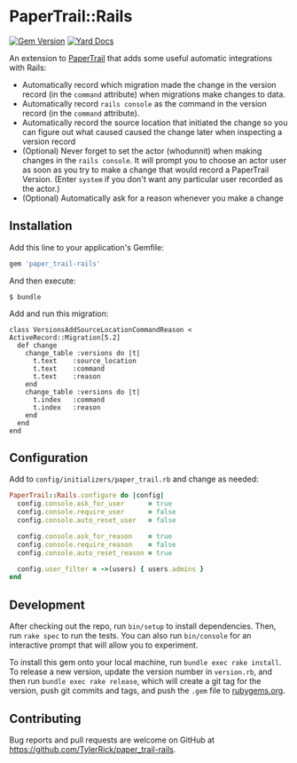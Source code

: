 # PaperTrail::Rails

[![Gem Version][1]][2]
[![Yard Docs](http://img.shields.io/badge/yard-docs-blue.svg)](https://rdoc.info/github/TylerRick/paper_trail-rails/master)

An extension to [PaperTrail](https://github.com/paper-trail-gem/paper_trail)
that adds some useful automatic integrations with Rails:

- Automatically record which migration made the change in the version record (in
  the `command` attribute) when migrations make changes to data.
- Automatically record `rails console` as the command in the version record (in
  the `command` attribute).
- Automatically record the source location that initiated the change so you can
  figure out what caused caused the change later when inspecting a version
  record
- (Optional) Never forget to set the actor (whodunnit) when making changes in the `rails
  console`. It will prompt you to choose an actor user as soon as you try to
  make a change that would record a PaperTrail Version. (Enter `system` if you
  don't want any particular user recorded as the actor.)
- (Optional) Automatically ask for a reason whenever you make a change

## Installation

Add this line to your application's Gemfile:

```ruby
gem 'paper_trail-rails'
```

And then execute:

    $ bundle

Add and run this migration:
```
class VersionsAddSourceLocationCommandReason < ActiveRecord::Migration[5.2]
  def change
    change_table :versions do |t|
      t.text    :source_location
      t.text    :command
      t.text    :reason
    end
    change_table :versions do |t|
      t.index   :command
      t.index   :reason
    end
  end
end
```

## Configuration

Add to `config/initializers/paper_trail.rb` and change as needed:

```ruby
PaperTrail::Rails.configure do |config|
  config.console.ask_for_user      = true
  config.console.require_user      = false
  config.console.auto_reset_user   = false

  config.console.ask_for_reason    = true
  config.console.require_reason    = false
  config.console.auto_reset_reason = true

  config.user_filter = ->(users) { users.admins }
end
```

## Development

After checking out the repo, run `bin/setup` to install dependencies. Then, run `rake spec` to run the tests. You can also run `bin/console` for an interactive prompt that will allow you to experiment.

To install this gem onto your local machine, run `bundle exec rake install`. To release a new version, update the version number in `version.rb`, and then run `bundle exec rake release`, which will create a git tag for the version, push git commits and tags, and push the `.gem` file to [rubygems.org](https://rubygems.org).

## Contributing

Bug reports and pull requests are welcome on GitHub at https://github.com/TylerRick/paper_trail-rails.

[1]: https://badge.fury.io/rb/paper_trail-rails.svg
[2]: https://rubygems.org/gems/paper_trail-rails
